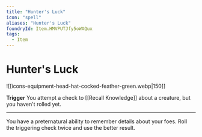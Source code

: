 ```yaml
---
title: "Hunter's Luck"
icon: "spell"
aliases: "Hunter's Luck"
foundryId: Item.HMVPUTJfy5oWAQux
tags:
  - Item
---
```


# Hunter's Luck
![[icons-equipment-head-hat-cocked-feather-green.webp|150]]

**Trigger** You attempt a check to [[Recall Knowledge]] about a creature, but you haven't rolled yet.

* * *

You have a preternatural ability to remember details about your foes. Roll the triggering check twice and use the better result.
